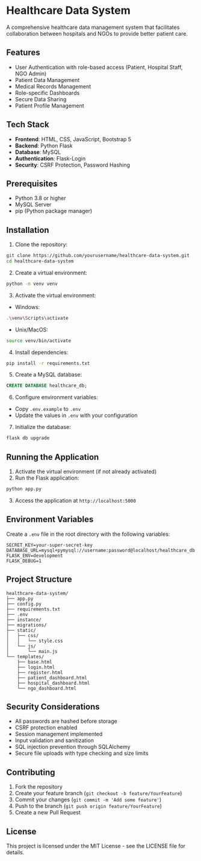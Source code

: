 # Healthcare Data System

A comprehensive healthcare data management system that facilitates collaboration between hospitals and NGOs to provide better patient care.

## Features

- User Authentication with role-based access (Patient, Hospital Staff, NGO Admin)
- Patient Data Management
- Medical Records Management
- Role-specific Dashboards
- Secure Data Sharing
- Patient Profile Management

## Tech Stack

- **Frontend**: HTML, CSS, JavaScript, Bootstrap 5
- **Backend**: Python Flask
- **Database**: MySQL
- **Authentication**: Flask-Login
- **Security**: CSRF Protection, Password Hashing

## Prerequisites

- Python 3.8 or higher
- MySQL Server
- pip (Python package manager)

## Installation

1. Clone the repository:
```bash
git clone https://github.com/yourusername/healthcare-data-system.git
cd healthcare-data-system
```

2. Create a virtual environment:
```bash
python -m venv venv
```

3. Activate the virtual environment:
- Windows:
```bash
.\venv\Scripts\activate
```
- Unix/MacOS:
```bash
source venv/bin/activate
```

4. Install dependencies:
```bash
pip install -r requirements.txt
```

5. Create a MySQL database:
```sql
CREATE DATABASE healthcare_db;
```

6. Configure environment variables:
- Copy `.env.example` to `.env`
- Update the values in `.env` with your configuration

7. Initialize the database:
```bash
flask db upgrade
```

## Running the Application

1. Activate the virtual environment (if not already activated)
2. Run the Flask application:
```bash
python app.py
```
3. Access the application at `http://localhost:5000`

## Environment Variables

Create a `.env` file in the root directory with the following variables:

```
SECRET_KEY=your-super-secret-key
DATABASE_URL=mysql+pymysql://username:password@localhost/healthcare_db
FLASK_ENV=development
FLASK_DEBUG=1
```

## Project Structure

```
healthcare-data-system/
├── app.py
├── config.py
├── requirements.txt
├── .env
├── instance/
├── migrations/
├── static/
│   ├── css/
│   │   └── style.css
│   └── js/
│       └── main.js
└── templates/
    ├── base.html
    ├── login.html
    ├── register.html
    ├── patient_dashboard.html
    ├── hospital_dashboard.html
    └── ngo_dashboard.html
```

## Security Considerations

- All passwords are hashed before storage
- CSRF protection enabled
- Session management implemented
- Input validation and sanitization
- SQL injection prevention through SQLAlchemy
- Secure file uploads with type checking and size limits

## Contributing

1. Fork the repository
2. Create your feature branch (`git checkout -b feature/YourFeature`)
3. Commit your changes (`git commit -m 'Add some feature'`)
4. Push to the branch (`git push origin feature/YourFeature`)
5. Create a new Pull Request

## License

This project is licensed under the MIT License - see the LICENSE file for details.
